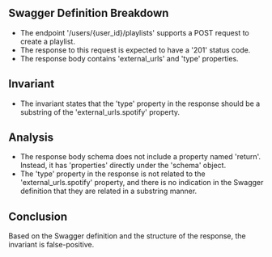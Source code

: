 ## Swagger Definition Breakdown
- The endpoint '/users/{user_id}/playlists' supports a POST request to create a playlist.
- The response to this request is expected to have a '201' status code.
- The response body contains 'external_urls' and 'type' properties.

## Invariant
- The invariant states that the 'type' property in the response should be a substring of the 'external_urls.spotify' property.

## Analysis
- The response body schema does not include a property named 'return'. Instead, it has 'properties' directly under the 'schema' object.
- The 'type' property in the response is not related to the 'external_urls.spotify' property, and there is no indication in the Swagger definition that they are related in a substring manner.

## Conclusion
Based on the Swagger definition and the structure of the response, the invariant is false-positive.
